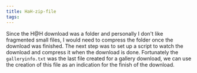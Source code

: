 ```yaml
---
title: HaH-zip-file
tags:
---
```

Since the H@H download was a folder and personally I don't like fragmented small files, I would need to compress the folder once the download was finished. 
The next step was to set up a script to watch the download and compress it when the download is done.
Fortunately the `galleryinfo.txt` was the last file created for a gallery download, we can use the creation of this file as an indication for the finish of the download.